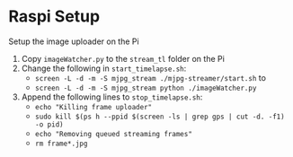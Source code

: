 Raspi Setup
===========

Setup the image uploader on the Pi

1.	Copy ```imageWatcher.py``` to the ```stream_tl``` folder on the Pi
2.	Change the following in ```start_timelapse.sh```:
	-	```screen -L -d -m -S mjpg_stream ./mjpg-streamer/start.sh``` to
	-	```screen -L -d -m -S mjpg_stream python ./imageWatcher.py```
3.	Append the following lines to ```stop_timelapse.sh```:
	-	```echo "Killing frame uploader"```
	-	```sudo kill $(ps h --ppid $(screen -ls | grep gps | cut -d. -f1) -o pid)```
	-	```echo "Removing queued streaming frames"```
	-	```rm frame*.jpg```

